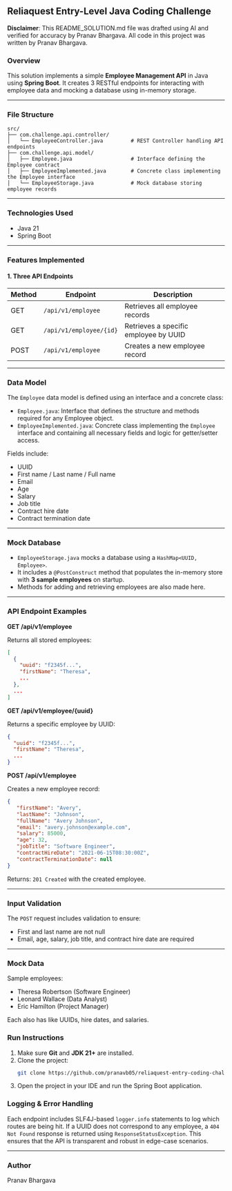 ## Reliaquest Entry-Level Java Coding Challenge

**Disclaimer**: This README_SOLUTION.md file was drafted using AI and verified for accuracy by Pranav Bhargava. All code in this project was  written by Pranav Bhargava.

### Overview

This solution implements a simple **Employee Management API** in Java using **Spring Boot**. It creates 3 RESTful endpoints for interacting with employee data and mocking a database using in-memory storage.

---

### File Structure

```
src/
├── com.challenge.api.controller/
│   └── EmployeeController.java         # REST Controller handling API endpoints
├── com.challenge.api.model/
│   ├── Employee.java                   # Interface defining the Employee contract
│   ├── EmployeeImplemented.java        # Concrete class implementing the Employee interface
│   └── EmployeeStorage.java            # Mock database storing employee records
```

---

### Technologies Used

- Java 21
- Spring Boot

---

### Features Implemented

#### 1. **Three API Endpoints**

| Method | Endpoint                     | Description                             |
|--------|------------------------------|-----------------------------------------|
| GET    | `/api/v1/employee`           | Retrieves all employee records          |
| GET    | `/api/v1/employee/{id}`      | Retrieves a specific employee by UUID   |
| POST   | `/api/v1/employee`           | Creates a new employee record           |

---

### Data Model

The `Employee` data model is defined using an interface and a concrete class:

- `Employee.java`: Interface that defines the structure and methods required for any Employee object.
- `EmployeeImplemented.java`: Concrete class implementing the `Employee` interface and containing all necessary fields and logic for getter/setter access.

Fields include:
- UUID
- First name / Last name / Full name
- Email
- Age
- Salary
- Job title
- Contract hire date
- Contract termination date

---

### Mock Database

- `EmployeeStorage.java` mocks a database using a `HashMap<UUID, Employee>`.
- It includes a `@PostConstruct` method that populates the in-memory store with **3 sample employees** on startup.
- Methods for adding and retrieving employees are also made here.

---

### API Endpoint Examples

**GET /api/v1/employee**

Returns all stored employees:
```json
[
  {
    "uuid": "f2345f...",
    "firstName": "Theresa",
    ...
  },
  ...
]
```

**GET /api/v1/employee/{uuid}**

Returns a specific employee by UUID:
```json
{
  "uuid": "f2345f...",
  "firstName": "Theresa",
  ...
}
```

**POST /api/v1/employee**

Creates a new employee record:
```json
{
   "firstName": "Avery",
   "lastName": "Johnson",
   "fullName": "Avery Johnson",
   "email": "avery.johnson@example.com",
   "salary": 85000,
   "age": 32,
   "jobTitle": "Software Engineer",
   "contractHireDate": "2021-06-15T08:30:00Z",
   "contractTerminationDate": null
}
```

Returns: `201 Created` with the created employee.

---

### Input Validation

The `POST` request includes validation to ensure:
- First and last name are not null
- Email, age, salary, job title, and contract hire date are required

---

### Mock Data

Sample employees:
- Theresa Robertson (Software Engineer)
- Leonard Wallace (Data Analyst)
- Eric Hamilton (Project Manager)

Each also has like UUIDs, hire dates, and salaries.

### Run Instructions

1. Make sure **Git** and **JDK 21+** are installed.
2. Clone the project:
   ```bash
   git clone https://github.com/pranavb05/reliaquest-entry-coding-challenege.git
   ```
3. Open the project in your IDE and run the Spring Boot application.

### Logging & Error Handling

Each endpoint includes SLF4J-based `logger.info` statements to log which routes are being hit.
If a UUID does not correspond to any employee, a `404 Not Found` response is returned using `ResponseStatusException`.
This ensures that the API is transparent and robust in edge-case scenarios.

---

### Author

Pranav Bhargava
